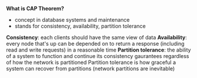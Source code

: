 **What is CAP Theorem?**
- concept in database systems and maintenance
- stands for consistency, availability, partition tolerance

**Consistency**: each clients should have the same view of data
**Availability**: every node that's up can be depended on to return a response (including read and write requests) in a reasonable time
**Partition tolerance**: the ability of a system to function and continue its consistency gaurantees regardless of how the network is partitioned
  Partition tolerance is how graceful a system can recover from partitions (network partitions are inevitable)
